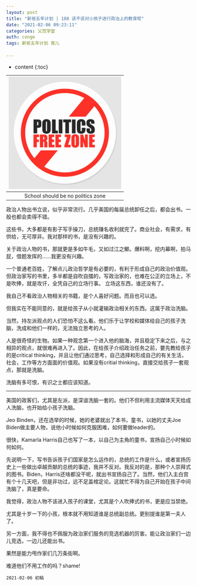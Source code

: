 ```yaml
---
layout: post
title: "新爸五年计划 | 188 该不该对小孩子进行政治上的教育呢"
date: "2021-02-06 09:23:11"
categories: 父范学堂
auth: conge
tags: 新爸五年计划 育儿

---
```

* content
{:toc}


|![](/assets/images/父范学堂/2021-02-06-politics_free_zone.jpg)|
|:----:|
|School should be no politics zone|

政治人物出书立说，似乎非常流行。几乎美国的每届总统卸任之后，都会出书。一般也都会卖得不错。

这些书，大多都是有影子写手操刀，总统赚名收利就完了。商业社会，有需求，有供给，无可厚非。我对那样的书，是没有兴趣的。

关于政治人物的书，那就更是多如牛毛，又如过江之鲫。爆料啊，挖内幕啊，拍马屁，借题发挥的……我更没有兴趣。

一个普通老百姓，了解点儿政治哲学是有必要的，有利于形成自己的政治价值观。但政治家写的书里，多半都是自吹自擂的，写政治家的，也难在公正的立场上，不是吹捧，就是攻讦，全凭自己的立场行事。 立场这东西，谁还没有了。

我自己不看政治人物相关的书籍，是个人喜好问题。而且也可以选。

但我实在不能同意的，就是给孩子从小就灌输政治相关的东西。这属于政治洗脑。





当然，持左派观点的人们恐怕不这么看。他们乐于让学校和媒体给自己的孩子洗脑，洗成和他们一样的，无法独立思考的人。

人是很奇怪的生物。如果一种观念第一个进入他的脑海，并且稳定下来之后，与之相异的观点，就很难再进入了。因此，在给孩子介绍政治任务之前，要先教给孩子的是critical thinking，并且让他们通过思考，自己选择和形成自己的有关生活，社会，工作等方方面面的价值观。如果没有critial thinking，直接交给孩子一套观点，那就是洗脑。

洗脑有多可恨，有识之士都应该知道。

-----

美国的政客们，尤其是左派，是深谙洗脑一套的。他们不但利用主流媒体天天给成人洗脑，也开始给小孩子洗脑。

Jeo Binden，还在选举的时候，她的老婆就出了本书，童书，以她的丈夫Joe Biden做主要人物，说他小时候如何克服困难，如何要做leader的。

很快，Kamarla Harris自己也写了一本，以自己为主角的童书，宣扬自己小时候如何如何。

先说明一下，写书告诉孩子们国家是怎么运作的，总统的工作是什么，或者宣扬历史上一些做出卓越贡献的总统的事迹，我并不反对。我反对的是，那种个人崇拜式的图书。Biden，Harris还啥都没干呢，就出书宣扬自己了。当然，他们入主白宫有个十几天吧，但是非功过，远不足盖棺定论。这就忙不得为自己开始在孩子中间洗脑了，真是要命。

我觉得，政治人物不该进入孩子的课堂，尤其是个人吹捧式的书，更是应当禁绝。

尤其是十岁一下的小孩，根本就不用知道谁是总统副总统。更别提谁是第一夫人了。

另一方面，我不得也不佩服为政治家们服务的竞选机器的厉害。能让政治家们一边儿竞选，一边儿还能出书。

果然是能力甩作家们几万条街啊。

难道他们不用工作的吗？shame!


```
2021-02-06 初稿
```

